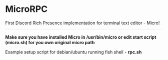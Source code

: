 # MicroRPC
First Discord Rich Presence implementation for terminal text editor - Micro!

---

**Make sure you have installed Micro in /usr/bin/micro or edit start script (micro.sh) for you own original micro path**

Example setup script for debian/ubuntu running fish shell - **rpc.sh**
